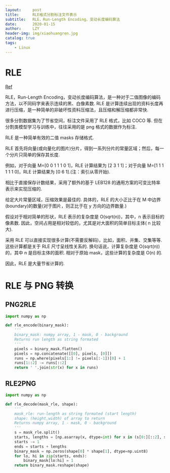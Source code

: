 ```yaml
---
layout:     post
title:      RLE格式分割标注文件表示
subtitle:   RLE，Run-Length Encoding，变动长度编码算法
date:       2020-01-15
author:     LZY
header-img: img/xiaohuangren.jpg
catalog: true
tags:
    - Linux
---
```


# RLE

[Ref](https://www.aiuai.cn/aifarm1306.html)

RLE，Run-Length Encoding，变动长度编码算法，是一种对于二值图像的编码方法，以不同码字来表示连续的黑、白像素数. RLE 是计算连续出现的资料长度再进行压缩，是一种简单的非破坏性资料压缩法，且压缩和解压缩都非常快.

很多分割数据集为了节省空间，标注文件采用了 RLE 格式，比如 COCO 等. 但在分割类模型学习与训练中，往往采用的是 png 格式的数据作为标注. 

RLE 是一种简单有效的二值 masks 存储格式.

RLE 首先将向量(或向量化的图片)分片，得到一系列分片的常量区域；然后，每一个分片只简单的保存其长度.

例如，对于向量 M=[0 0 1 1 1 0 1]，RLE 计算结果为 [2 3 1 1]；对于向量 M=[1 1 1 1 1 1 0]，RLE 计算结果为 [0 6 1].(注：索引从零开始).

相比于直接保存计数结果，采用了额外的基于 LEB128 的通用方案的可变比特率表示来实现压缩的.

给定大片常量区域，压缩效果是最佳的. 具体的，RLE 的大小正比于在 M 中边界(boundary)的数量(对于图片，则正比于在 y 方向的边界数量.)

假设对于相对简单的形状，RLE 表示的复杂度是 O(sqrt(n))，其中，n 表示目标的像素数. 因此，空间占用是相对较低的，尤其是对大面积的简单目标主体( n 比较大).

采用 RLE 可以直接实现很多计算(不需要反解码)，比如，面积、并集、交集等等. 这些计算都是关于 RLE 尺寸呈线性关系的. 换句话说，计算复杂度是 O(sqrt(n)) 的，其中 n 是目标主体的面积. 相对于原始 mask，这些计算的复杂度是 O(n) 的.

因此，RLE 是大量节省计算的.

# RLE 与 PNG 转换

## PNG2RLE

```python
import numpy as np

def rle_encode(binary_mask):
    '''
    binary_mask: numpy array, 1 - mask, 0 - background
    Returns run length as string formated
    '''
    pixels = binary_mask.flatten()
    pixels = np.concatenate([[0], pixels, [0]])
    runs = np.where(pixels[1:] != pixels[:-1])[0] + 1
    runs[1::2] -= runs[::2]
    return ' '.join(str(x) for x in runs)
```

## RLE2PNG

```python
import numpy as np

def rle_decode(mask_rle, shape):
    '''
    mask_rle: run-length as string formated (start length)
    shape: (height,width) of array to return
    Returns numpy array, 1 - mask, 0 - background
    '''
    s = mask_rle.split()
    starts, lengths = [np.asarray(x, dtype=int) for x in (s[0:][::2], s[1:][::2])]
    starts -= 1
    ends = starts + lengths
    binary_mask = np.zeros(shape[0] * shape[1], dtype=np.uint8)
    for lo, hi in zip(starts, ends):
        binary_mask[lo:hi] = 1
    return binary_mask.reshape(shape)
```

